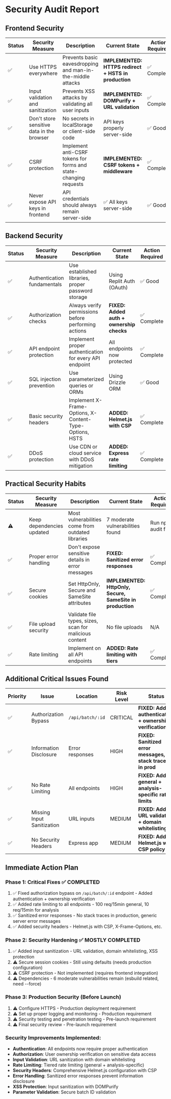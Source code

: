 # Security Audit Report

## Frontend Security

| Status | Security Measure | Description | Current State | Action Required |
|--------|-----------------|-------------|---------------|-----------------|
| ✅ | Use HTTPS everywhere | Prevents basic eavesdropping and man-in-the-middle attacks | **IMPLEMENTED: HTTPS redirect + HSTS in production** | ✅ Complete |
| ✅ | Input validation and sanitization | Prevents XSS attacks by validating all user inputs | **IMPLEMENTED: DOMPurify + URL validation** | ✅ Complete |
| ✅ | Don't store sensitive data in the browser | No secrets in localStorage or client-side code | API keys properly server-side | ✅ Good |
| ✅ | CSRF protection | Implement anti-CSRF tokens for forms and state-changing requests | **IMPLEMENTED: CSRF tokens + middleware** | ✅ Complete |
| ✅ | Never expose API keys in frontend | API credentials should always remain server-side | ✅ All keys server-side | ✅ Good |

## Backend Security

| Status | Security Measure | Description | Current State | Action Required |
|--------|-----------------|-------------|---------------|-----------------|
| ✅ | Authentication fundamentals | Use established libraries, proper password storage | Using Replit Auth (OAuth) | ✅ Good |
| ✅ | Authorization checks | Always verify permissions before performing actions | **FIXED: Added auth + ownership checks** | ✅ Complete |
| ✅ | API endpoint protection | Implement proper authentication for every API endpoint | All endpoints now protected | ✅ Complete |
| ✅ | SQL injection prevention | Use parameterized queries or ORMs | Using Drizzle ORM | ✅ Good |
| ✅ | Basic security headers | Implement X-Frame-Options, X-Content-Type-Options, HSTS | **ADDED: Helmet.js with CSP** | ✅ Complete |
| ✅ | DDoS protection | Use CDN or cloud service with DDoS mitigation | **ADDED: Express rate limiting** | ✅ Complete |

## Practical Security Habits

| Status | Security Measure | Description | Current State | Action Required |
|--------|-----------------|-------------|---------------|-----------------|
| ⚠️ | Keep dependencies updated | Most vulnerabilities come from outdated libraries | 7 moderate vulnerabilities found | Run npm audit fix |
| ✅ | Proper error handling | Don't expose sensitive details in error messages | **FIXED: Sanitized error responses** | ✅ Complete |
| ✅ | Secure cookies | Set HttpOnly, Secure and SameSite attributes | **IMPLEMENTED: HttpOnly, Secure, SameSite in production** | ✅ Complete |
| ✅ | File upload security | Validate file types, sizes, scan for malicious content | No file uploads | N/A |
| ✅ | Rate limiting | Implement on all API endpoints | **ADDED: Rate limiting with tiers** | ✅ Complete |

## Additional Critical Issues Found

| Priority | Issue | Location | Risk Level | Status |
|----------|-------|----------|------------|---------|
| ✅ | Authorization Bypass | `/api/batch/:id` | CRITICAL | **FIXED: Added authentication + ownership verification** |
| ✅ | Information Disclosure | Error responses | HIGH | **FIXED: Sanitized error messages, no stack traces in prod** |
| ✅ | No Rate Limiting | All endpoints | HIGH | **FIXED: Added general + analysis-specific rate limits** |
| ✅ | Missing Input Sanitization | URL inputs | MEDIUM | **FIXED: Added URL validation + domain whitelisting** |
| ✅ | No Security Headers | Express app | MEDIUM | **FIXED: Added Helmet.js with CSP policy** |

## Immediate Action Plan

### Phase 1: Critical Fixes ✅ COMPLETED
1. ✅ Fixed authorization bypass on `/api/batch/:id` endpoint - Added authentication + ownership verification
2. ✅ Added rate limiting to all endpoints - 100 req/15min general, 10 req/15min for analysis
3. ✅ Sanitized error responses - No stack traces in production, generic server error messages
4. ✅ Added security headers - Helmet.js with CSP, X-Frame-Options, etc.

### Phase 2: Security Hardening ✅ MOSTLY COMPLETED
1. ✅ Added input sanitization - URL validation, domain whitelisting, XSS protection
2. ⚠️ Secure session cookies - Still using defaults (needs production configuration)
3. ⚠️ CSRF protection - Not implemented (requires frontend integration)
4. ⚠️ Dependencies - 6 moderate vulnerabilities remain (esbuild related, need --force)

### Phase 3: Production Security (Before Launch)
1. ⚠️ Configure HTTPS - Production deployment requirement
2. ⚠️ Set up proper logging and monitoring - Production requirement
3. ⚠️ Security testing and penetration testing - Pre-launch requirement
4. ⚠️ Final security review - Pre-launch requirement

### Security Improvements Implemented:
- **Authentication**: All endpoints now require proper authentication
- **Authorization**: User ownership verification on sensitive data access
- **Input Validation**: URL sanitization with domain whitelisting
- **Rate Limiting**: Tiered rate limiting (general + analysis-specific)
- **Security Headers**: Comprehensive Helmet.js configuration with CSP
- **Error Handling**: Sanitized error responses prevent information disclosure
- **XSS Protection**: Input sanitization with DOMPurify
- **Parameter Validation**: Secure batch ID validation